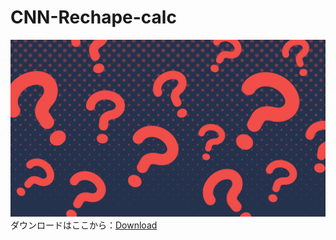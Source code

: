 # CNN-Rechape-calc
![image](https://github.com/hihimamuLab/CNN-Shape/blob/main/hatena37-.png)
ダウンロードはここから：[Download](https://github.com/hihimamuLab/CNN-Shape/releases/tag/v1.0)

